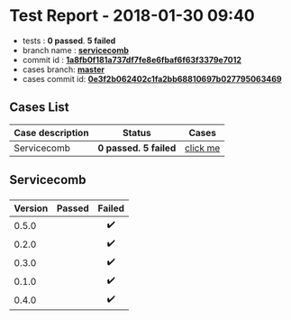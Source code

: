 # Test Report - 2018-01-30 09:40

- tests  : **0 passed**. **5 failed**
- branch name : **[servicecomb](https://github.com/apache/incubator-skywalking/tree/servicecomb)**
- commit id : **[1a8fb0f181a737df7fe8e6fbaf6f63f3379e7012](https://github.com/apache/incubator-skywalking/commit/1a8fb0f181a737df7fe8e6fbaf6f63f3379e7012)**
- cases branch: **[master](https://github.com/SkywalkingTest/skywalking-autotest-scenarios/tree/master)**
- cases commit id: **[0e3f2b062402c1fa2bb68810697b027795063469](https://github.com/SkywalkingTest/skywalking-autotest-scenarios/commit/0e3f2b062402c1fa2bb68810697b027795063469)**

## Cases List

| Case description | Status | Cases|
|:-----|:-----:|:-----:|
|Servicecomb| **0 passed. 5 failed**| [click me](#servicecomb) |

## Servicecomb

### 
|  Version     | Passed | Failed|
|:------------- |:-------:|:-----:|
| 0.5.0  | |:heavy_check_mark:|
| 0.2.0  | |:heavy_check_mark:|
| 0.3.0  | |:heavy_check_mark:|
| 0.1.0  | |:heavy_check_mark:|
| 0.4.0  | |:heavy_check_mark:|

